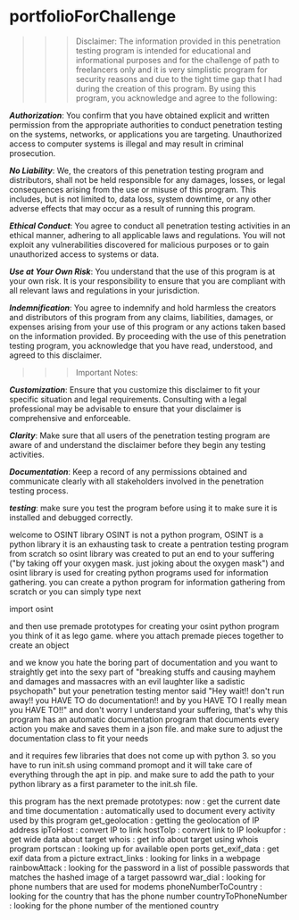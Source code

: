 # portfolioForChallenge
>>> Disclaimer:
The information provided in this penetration testing program is intended for educational and informational purposes and for the challenge of path to freelancers only and it is very simplistic program for security reasons and due to the tight time gap that I had during the creation of this program. By using this program, you acknowledge and agree to the following:


***Authorization***: You confirm that you have obtained explicit and written permission from the appropriate authorities to conduct penetration testing on the systems, networks, or applications you are targeting. Unauthorized access to computer systems is illegal and may result in criminal prosecution.


***No Liability***: We, the creators of this penetration testing program and distributors, shall not be held responsible for any damages, losses, or legal consequences arising from the use or misuse of this program. This includes, but is not limited to, data loss, system downtime, or any other adverse effects that may occur as a result of running this program.


***Ethical Conduct***: You agree to conduct all penetration testing activities in an ethical manner, adhering to all applicable laws and regulations. You will not exploit any vulnerabilities discovered for malicious purposes or to gain unauthorized access to systems or data.


***Use at Your Own Risk***: You understand that the use of this program is at your own risk. It is your responsibility to ensure that you are compliant with all relevant laws and regulations in your jurisdiction.


***Indemnification***: You agree to indemnify and hold harmless the creators and distributors of this program from any claims, liabilities, damages, or expenses arising from your use of this program or any actions taken based on the information provided.
By proceeding with the use of this penetration testing program, you acknowledge that you have read, understood, and agreed to this disclaimer.


>>>	Important Notes:


***Customization***: Ensure that you customize this disclaimer to fit your specific situation and legal requirements. Consulting with a legal professional may be advisable to ensure that your disclaimer is comprehensive and enforceable.


***Clarity***: Make sure that all users of the penetration testing program are aware of and understand the disclaimer before they begin any testing activities.

***Documentation***: Keep a record of any permissions obtained and communicate clearly with all stakeholders involved in the penetration testing process.

***testing***: make sure you test the program before using it to make sure it is installed and debugged correctly.


welcome to OSINT library
OSINT is not a python program, OSINT is a python library 
it is an exhausting task to create a pentration testing program from scratch
so osint library was created to put an end to your suffering ("by taking off your oxygen mask. just joking about the oxygen mask")
and osint library is used for creating python programs used for information gathering.
you can create a python program for information gathering from scratch or you can simply type next


import osint


and then use premade prototypes for creating your osint python program
you think of it as lego game. where you attach premade pieces together to create an object

and we know you hate the boring part of documentation and you want to straightly get into the sexy part
of "breaking stuffs and causing mayhem and damages and massacres with an evil laughter like a sadistic psychopath" 
but your penetration testing mentor said "Hey wait!! don't run away!! you HAVE TO do documentation!! and by you HAVE TO I really
mean you HAVE TO!!"
and don't worry I understand your suffering, that's why this program has an automatic documentation program that documents every action you
make and saves them in a json file. and make sure to adjust the documentation class to fit your needs

and it requires few libraries that does not come up with python 3. so you have to run init.sh using command promopt
and it will take care of everything through the apt in pip. and make sure to add the path to your python library
as a first parameter to the init.sh file.

this program has the next premade prototypes:
	now 					:	get the current date and time
	documentation			:	automatically used to document every activity used by this program
	get_geolocation 		: 	getting the geolocation of IP address
	ipToHost				:	convert IP to link
	hostToIp				:	convert link to IP
	lookupfor				:	get wide data about target
	whois					:	get info about target using whois program
	portscan				:	looking up for available open ports
	get_exif_data			:	get exif data from a picture
	extract_links			:	looking for links in a webpage
	rainbowAttack			:	looking for the password in a list of possible passwords that matches the hashed image of a target passowrd
	war_dial				:	looking for phone numbers that are used for modems
	phoneNumberToCountry	:	looking for the country that has the phone number
	countryToPhoneNumber	:	looking for the phone number of the mentioned country
